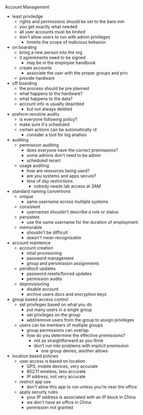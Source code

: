Account Management 

* least priviledge 
	* rights and permissions should be set to the bare min
	* you get exactly what needed
	* all user accounts must be limited
	* don't allow users to run with admin privileges 
		* limmits the scope of malicious behavior 
* on boarding 
	* bring a new person into the org
	* it agremments need to be signed 
		* may be in the employee handbook
	* create accounts 
		* associate the user with the proper groups and priv
	* provide hardware
* off boarding 
	* the process should be pre planned
	* what happens to the hardware?
	* what happens to the data?
	* account info is usually deactited 
		* but not always deleted
* preform reoutine audits 
	* is everyone following policy?
	* make sure it's scheduled 
	* certain actions can be automatically id
		* consider a tool for log analisis
* auditing 
	* permission auditing 
		* does everyone have the correct premissions?
		* some admins don't need to be admin
		* scheduled recert 
	* usage auditing 
		* how are resources being used?
		* are you systems and apps secure?
		* time of day restrictions 
			* nobody needs lab access at 3AM
* standard naming convertions 
	* unique 
		* same username across multiple systems 
	* consistent 
		* usernames shouldn't describe a role or status 
	* persistent 
		* use the same username for the duration of employment 
	* memorable 
		* shouldn't be difficult 
		* doesn't mean recognizable 
* account maintence 
	* account creation 
		* intial provisioning 
		* password management 
		* group and persmission assignments 
	* peridiocit updates 
		* password resets/forced updates 
		* permission audits
	* deprovisioning 
		* disable account 
		* archive users docs and encryption keys 
* group based access control
	* set privileges based on what you do 
		* put many users in a single group
		* set privileges on the group
		* add/remove users from the group to assign privileges
	* users can be members of multiple groups 
		* group permissions can overlap
		* how do you determine the effective premissions?
			* not as straightforward as you think
			* don't run into problems with implicit premission 
				* one group denies, another allows
* location based policies 
	* user access is based on location 
		* GPS, mobile devices, very accurate
		* 802.11 wireless, less accurate
		* IP address, not very accurate 
	* restrict app use 
		* don't allow this app to run unless you're near the office 
	* apply securty rules 
		* your IP address is associated with an IP block in China
		* we don't have an office in China
		* permission not granted